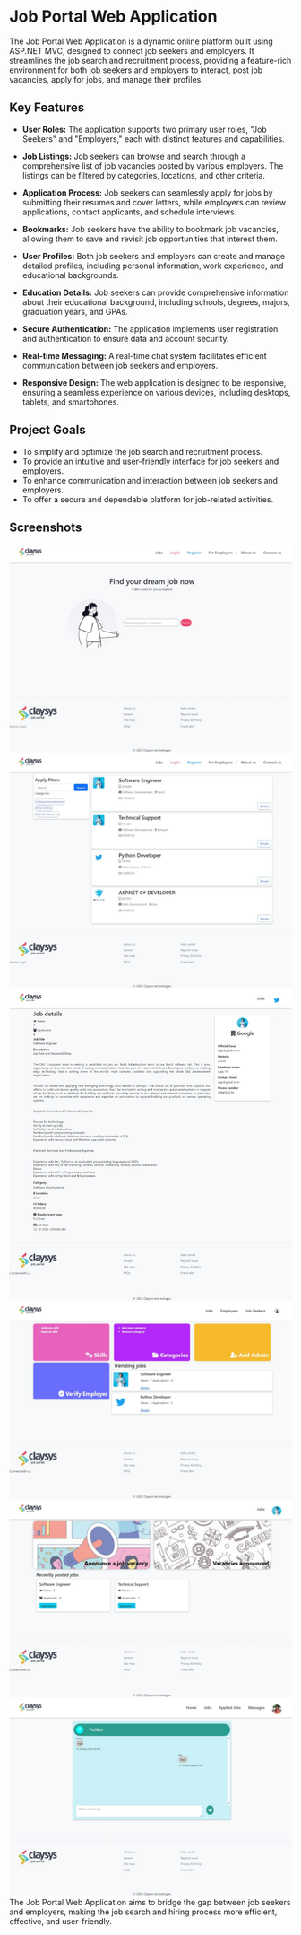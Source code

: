 # Job Portal Web Application

The Job Portal Web Application is a dynamic online platform built using ASP.NET MVC, designed to connect job seekers and employers. It streamlines the job search and recruitment process, providing a feature-rich environment for both job seekers and employers to interact, post job vacancies, apply for jobs, and manage their profiles.

## Key Features

- **User Roles:** The application supports two primary user roles, "Job Seekers" and "Employers," each with distinct features and capabilities.

- **Job Listings:** Job seekers can browse and search through a comprehensive list of job vacancies posted by various employers. The listings can be filtered by categories, locations, and other criteria.

- **Application Process:** Job seekers can seamlessly apply for jobs by submitting their resumes and cover letters, while employers can review applications, contact applicants, and schedule interviews.

- **Bookmarks:** Job seekers have the ability to bookmark job vacancies, allowing them to save and revisit job opportunities that interest them.

- **User Profiles:** Both job seekers and employers can create and manage detailed profiles, including personal information, work experience, and educational backgrounds.

- **Education Details:** Job seekers can provide comprehensive information about their educational background, including schools, degrees, majors, graduation years, and GPAs.

- **Secure Authentication:** The application implements user registration and authentication to ensure data and account security.

- **Real-time Messaging:** A real-time chat system facilitates efficient communication between job seekers and employers.

- **Responsive Design:** The web application is designed to be responsive, ensuring a seamless experience on various devices, including desktops, tablets, and smartphones.

## Project Goals

- To simplify and optimize the job search and recruitment process.
- To provide an intuitive and user-friendly interface for job seekers and employers.
- To enhance communication and interaction between job seekers and employers.
- To offer a secure and dependable platform for job-related activities.

## Screenshots

![Screenshot](JobPortal/Screenshots/home.jpg)
![Screenshot](JobPortal/Screenshots/jobs.jpg)
![Screenshot](JobPortal/Screenshots/jobdetails.jpg)
![Screenshot](JobPortal/Screenshots/admin.jpg)
![Screenshot](JobPortal/Screenshots/employer.jpg)
![Screenshot](JobPortal/Screenshots/chat.jpg)
The Job Portal Web Application aims to bridge the gap between job seekers and employers, making the job search and hiring process more efficient, effective, and user-friendly.


